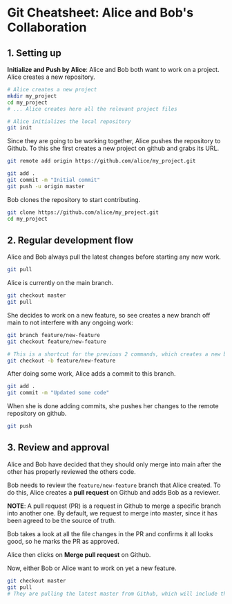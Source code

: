 # Git Cheatsheet: Alice and Bob's Collaboration

## 1. Setting up
**Initialize and Push by Alice**: Alice and Bob both want to work on a project. Alice creates a new repository.

```bash
# Alice creates a new project
mkdir my_project
cd my_project
# ... Alice creates here all the relevant project files

# Alice initializes the local repository
git init
```

Since they are going to be working together, Alice pushes the repository to Github. To this she first creates a new project on github and grabs its URL.

```bash
git remote add origin https://github.com/alice/my_project.git

git add .
git commit -m "Initial commit"
git push -u origin master
```

Bob clones the repository to start contributing.

```bash
git clone https://github.com/alice/my_project.git
cd my_project
```

## 2. Regular development flow

Alice and Bob always pull the latest changes before starting any new work.

```bash
git pull
```

Alice is currently on the main branch. 

```bash
git checkout master
git pull
```

She decides to work on a new feature, so see creates a new branch off main to not interfere with any ongoing work:

```bash
git branch feature/new-feature
git checkout feature/new-feature

# This is a shortcut for the previous 2 commands, which creates a new branch and checks it out
git checkout -b feature/new-feature
```

After doing some work, Alice adds a commit to this branch.
```bash
git add .
git commit -m "Updated some code"
```

When she is done adding commits, she pushes her changes to the remote repository on github.
```bash
git push
```

## 3. Review and approval

Alice and Bob have decided that they should only merge into main after the other has properly reviewed the others code. 

Bob needs to review the `feature/new-feature` branch that Alice created. To do this, Alice creates a **pull request** on Github and adds Bob as a reviewer.

**NOTE**: A pull request (PR) is a request in Github to merge a specific branch into another one. By default, we request to merge into master, since it has been agreed to be the source of truth. 

Bob takes a look at all the file changes in the PR and confirms it all looks good, so he marks the PR as approved.

Alice then clicks on **Merge pull request** on Github.

Now, either Bob or Alice want to work on yet a new feature.
```bash
git checkout master
git pull
# They are pulling the latest master from Github, which will include the changes that were merged from Alice's PR
```
